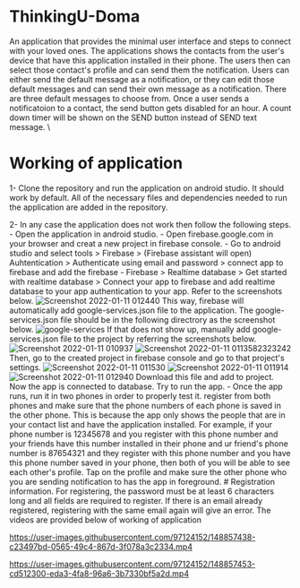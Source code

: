 # ThinkingU-Doma

An application that provides the minimal user interface and steps to connect with your loved ones. The applications shows the contacts from the user's device that have this
application installed in their phone. The users then can select those contact's profile and can send them the notification. Users can either send the default message as a 
notification, or they can edit those default messages and can send their own message as a notification. There are three default messages to choose from.
Once a user sends a notificatoion to a contact, the send button gets disabled for an hour. A count down timer will be shown on the SEND button instead of SEND text message. \

# Working of application

1- Clone the repository and run the application on android studio. It should work by default. All of the necessary files and dependencies needed to run the application are added
   in the repository.
   
 2- In any case the application does not work then follow the following steps.
    - Open the application in android studio.
    - Open firebase.google.com in your browser and creat a new project in firebase console.
    - Go to android studio and select tools > Firebase > (Firebase assistant will open) Auhtentication > Authenticate using email and password > connect app to firebase and add       the firebase
    - Firebase > Realtime database > Get started with realtime database > Connect your app to firebase and add realtime database to your app
      authentication to your app. Refer to the screenshots below. 
      ![Screenshot 2022-01-11 012440](https://user-images.githubusercontent.com/97124152/148854482-de14f754-d232-4ba6-b4df-5dbf97df08bc.jpg)
      This way, firebase will automatically add google-services.json file to the application. 
      The google-services.json file should be in the following directrory as the screenshot below.
      ![google-services](https://user-images.githubusercontent.com/97124152/148854764-b05ea657-7928-41ef-bbd5-da0ed4c5d55a.jpg)
      If that does not show up, manually add google-services.json file to the project by referring the screenshots below.
     ![Screenshot 2022-01-11 010937](https://user-images.githubusercontent.com/97124152/148853412-ac258dbf-0c9f-44de-a329-88117d2e89f2.jpg)
     ![Screenshot 2022-01-11 0113582323242](https://user-images.githubusercontent.com/97124152/148853561-4c9be41b-4a3a-41ac-9b8e-ff6a4593e5dd.jpg)
     Then, go to the created project in firebase console and go to that project's settings. 
     ![Screenshot 2022-01-11 011530](https://user-images.githubusercontent.com/97124152/148853881-14b07b6f-3512-46c8-ab32-376cb9f5ee7a.jpg)
     ![Screenshot 2022-01-11 011914](https://user-images.githubusercontent.com/97124152/148853979-b4f27e64-4422-44be-b101-7988406f3715.jpg)
     ![Screenshot 2022-01-11 012940](https://user-images.githubusercontent.com/97124152/148854866-5eacc8b0-627a-4a01-bbe3-0d775d7ca4c8.jpg)
     Download this file and add to project. Now the app is connected to database. Try to run the app.
     - Once the app runs, run it in two phones in order to properly test it. register from both phones and make sure that the phone numbers of each phone is saved in the other
       phone. This is because the app only shows the people that are in your contact list and have the application installed. For example, if your phone number is 12345678 and
       you register with this phone number and your friends have this number installed in their phone and ur friend's phone number is 87654321 and they register with this phone
       number and you have this phone number saved in your phone, then both of you will be able to see each other's profile. Tap on the profile and make sure the other phone
       who you are sending notification to has the app in foreground.
       # Registration information.
       For registering, the password must be at least 6 characters long and all fields are required to register. If there is an email already registered, registering with the          same email again will give an error.
       The videos are provided below of working of application

https://user-images.githubusercontent.com/97124152/148857438-c23497bd-0565-49c4-867d-3f078a3c2334.mp4



https://user-images.githubusercontent.com/97124152/148857453-cd512300-eda3-4fa8-96a6-3b7330bf5a2d.mp4


      




      
